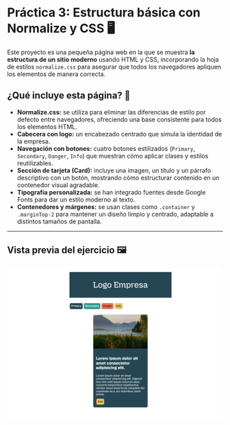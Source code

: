 # Práctica 3: Estructura básica con Normalize y CSS 🖥️

Este proyecto es una pequeña página web en la que se muestra **la estructura de un sitio moderno** usando HTML y CSS, incorporando la hoja de estilos `normalize.css` para asegurar que todos los navegadores apliquen los elementos de manera correcta.  

## ¿Qué incluye esta página? 📂

- **Normalize.css:** se utiliza para eliminar las diferencias de estilo por defecto entre navegadores, ofreciendo una base consistente para todos los elementos HTML.  
- **Cabecera con logo:** un encabezado centrado que simula la identidad de la empresa.  
- **Navegación con botones:** cuatro botones estilizados (`Primary`, `Secondary`, `Danger`, `Info`) que muestran cómo aplicar clases y estilos reutilizables.  
- **Sección de tarjeta (Card):** incluye una imagen, un título y un párrafo descriptivo con un botón, mostrando cómo estructurar contenido en un contenedor visual agradable.  
- **Tipografía personalizada:** se han integrado fuentes desde Google Fonts para dar un estilo moderno al texto.  
- **Contenedores y márgenes:** se usan clases como `.container` y `.marginTop-2` para mantener un diseño limpio y centrado, adaptable a distintos tamaños de pantalla.  

---

## Vista previa del ejercicio 🖼️

![Vista previa de la página](https://github.com/RglfDev/HTML/blob/main/pagina_sencilla/Images/Image.png?raw=true)
